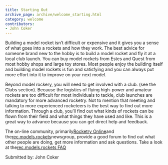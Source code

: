 ```yaml
---
title: Starting Out
archive_page: archive/welcome_starting.html
category: welcome
contributors:
- John Coker
---
```

Building a model rocket isn’t difficult or expensive and it gives you a sense of what goes into a rockets and how they work. The best advice for someone brand new to the hobby is to build a model rocket and fly it at a local club launch. You can buy model rockets from Estes and Quest from most hobby shops and large toy stores. Most people enjoy the building itself and building model rockets is fun and satisfying and you can always put more effort into it to improve on your next model.

Beyond model rockery, you will need to get involved with a club. (see the Clubs section). Because the logistics of flying high-power and amateur rockets are too difficult for most individuals to tackle, club launches are mandatory for more advanced rocketry. Not to mention that meeting and talking to more experienced rocketeers is the best way to find out more information. Through a club, you’ll find out what kinds of rockets can be flown from their field and what things they have used and like. This is a great way to advance because you can get direct help and feedback.

The on-line community, primarily[Rocketry Online](http://www.rocketryonline.com)and the[rec.models.rockets](news:rec.models.rockets)newsgroup, provide a good forum to find out what other people are doing, get more information and ask questions. Take a look at the[rec.models.rockets FAQ](http://www.ninfinger.org/~sven/rockets/rmrfaq.toc.html)

Submitted by: John Coker

